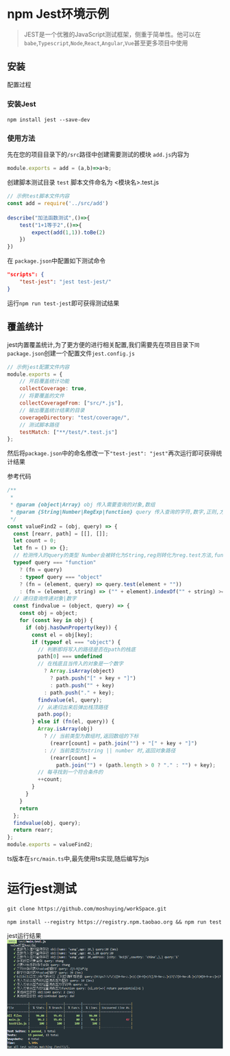 # npm Jest环境示例

> JEST是一个优雅的JavaScript测试框架，侧重于简单性。他可以在`babe`,`Typescript`,`Node`,`React`,`Angular`,`Vue`甚至更多项目中使用

## 安装
配置过程

### 安装Jest 
`npm install jest --save-dev`
### 使用方法
 
先在您的项目目录下的`/src`路径中创建需要测试的模块 `add.js`内容为

```js
module.exports = add = (a,b)=>a+b;
```

创建脚本测试目录 `test` 脚本文件命名为 <模块名>.test.js 
```js
// 示例test脚本文件内容
const add = require('../src/add')

describe("加法函数测试",()=>{
    test("1+1等于2",()=>{
        expect(add(1,1)).toBe(2)
    })
})
```
在 `package.json`中配置如下测试命令
```json
"scripts": {
    "test-jest": "jest test-jest/"
}
```
运行`npm run test-jest`即可获得测试结果

## 覆盖统计
jest内置覆盖统计,为了更方便的进行相关配置,我们需要先在项目目录下`同package.json`创建一个配置文件`jest.config.js`
```js
// 示例jest配置文件内容
module.exports = {
    // 开启覆盖统计功能
    collectCoverage: true,
    // 将要覆盖的文件
    collectCoverageFrom: ["src/*.js"],
    // 输出覆盖统计结果的目录
    coverageDirectory: "test/coverage/",
    // 测试脚本路径
    testMatch: ["**/test/*.test.js"]
};
```
然后将`package.json`中的命名修改一下`"test-jest": "jest"`再次运行即可获得统计结果

参考代码
```js
/**
 *
 * @param {object|Array} obj 传入需要查询的对象,数组
 * @param {String|Number|RegExp|function} query 传入查询的字符,数字,正则,方法
 */
const valueFind2 = (obj, query) => {
  const [rearr, path] = [[], []];
  let count = 0;
  let fn = () => {};
  // 检测传入的query的类型 Number会被转化为String,reg则转化为reg.test方法,function则继承function
  typeof query === "function"
    ? (fn = query)
    : typeof query === "object"
    ? (fn = (element, query) => query.test(element + ""))
    : (fn = (element, string) => ("" + element).indexOf("" + string) >= 0);
  // 递归查询传递对象|数字
  const findvalue = (object, query) => {
    const obj = object;
    for (const key in obj) {
      if (obj.hasOwnProperty(key)) {
        const el = obj[key];
        if (typeof el === "object") {
          // 判断即将写入的路径是否在path的栈底
          path[0] === undefined
          // 在栈底且当传入的对象是一个数字
            ? Array.isArray(object)
              ? path.push("[" + key + "]")
              : path.push("" + key)
            : path.push("." + key); 
          findvalue(el, query);
          // 从递归出来后弹出栈顶路径
          path.pop();
        } else if (fn(el, query)) {
          Array.isArray(obj)
            ? // 当前类型为数组时,返回数组的下标
              (rearr[count] = path.join("") + "[" + key + "]")
            : // 当前类型为string || number 时,返回对象路径
              (rearr[count] =
                path.join("") + (path.length > 0 ? "." : "") + key);
          // 每寻找到一个符合条件的
          ++count;
        }
      }
    }
    return
  };
  findvalue(obj, query);
  return rearr;
};
module.exports = valueFind2;
```
ts版本在`src/main.ts`中,最先使用ts实现,随后编写为js
# 运行jest测试

`git clone https://github.com/moshuying/workSpace.git`

`npm install --registry https://registry.npm.taobao.org && npm run test`

jest运行结果
![最终结果](./result.png)
